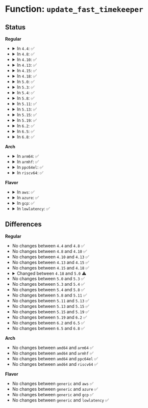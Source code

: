 # Function: <code>update_fast_timekeeper</code>

## Status
<b>Regular</b>
<ul>
<li>
<details>
<summary>In <code>4.4</code>: ✅</summary>

```c
void update_fast_timekeeper(struct tk_read_base *tkr, struct tk_fast *tkf);
```

**Collision:** Unique Static

**Inline:** No

**Transformation:** False

**Instances:**

```
In kernel/time/timekeeping.c (ffffffff810f4b50)
Location: kernel/time/timekeeping.c:346
Inline: False
Direct callers:
  - kernel/time/timekeeping.c:timekeeping_update
  - kernel/time/timekeeping.c:timekeeping_update
  - kernel/time/timekeeping.c:timekeeping_suspend
  - kernel/time/timekeeping.c:timekeeping_suspend
```
**Symbols:**

```
ffffffff810f4b50-ffffffff810f4bd4: update_fast_timekeeper (STB_LOCAL)
```
</details>
</li>
<li>
<details>
<summary>In <code>4.8</code>: ✅</summary>

```c
void update_fast_timekeeper(struct tk_read_base *tkr, struct tk_fast *tkf);
```

**Collision:** Unique Static

**Inline:** No

**Transformation:** False

**Instances:**

```
In kernel/time/timekeeping.c (ffffffff810fbd10)
Location: kernel/time/timekeeping.c:346
Inline: False
Direct callers:
  - kernel/time/timekeeping.c:timekeeping_suspend
  - kernel/time/timekeeping.c:timekeeping_suspend
  - kernel/time/timekeeping.c:timekeeping_update
  - kernel/time/timekeeping.c:timekeeping_update
```
**Symbols:**

```
ffffffff810fbd10-ffffffff810fbd94: update_fast_timekeeper (STB_LOCAL)
```
</details>
</li>
<li>
<details>
<summary>In <code>4.10</code>: ✅</summary>

```c
void update_fast_timekeeper(struct tk_read_base *tkr, struct tk_fast *tkf);
```

**Collision:** Unique Static

**Inline:** No

**Transformation:** False

**Instances:**

```
In kernel/time/timekeeping.c (ffffffff810fec10)
Location: kernel/time/timekeeping.c:343
Inline: False
Direct callers:
  - kernel/time/timekeeping.c:timekeeping_suspend
  - kernel/time/timekeeping.c:timekeeping_suspend
  - kernel/time/timekeeping.c:timekeeping_update
  - kernel/time/timekeeping.c:timekeeping_update
```
**Symbols:**

```
ffffffff810fec10-ffffffff810fec94: update_fast_timekeeper (STB_LOCAL)
```
</details>
</li>
<li>
<details>
<summary>In <code>4.13</code>: ✅</summary>

```c
void update_fast_timekeeper(struct tk_read_base *tkr, struct tk_fast *tkf);
```

**Collision:** Unique Static

**Inline:** No

**Transformation:** False

**Instances:**

```
In kernel/time/timekeeping.c (ffffffff81100ef0)
Location: kernel/time/timekeeping.c:369
Inline: False
Direct callers:
  - kernel/time/timekeeping.c:timekeeping_suspend
  - kernel/time/timekeeping.c:timekeeping_suspend
  - kernel/time/timekeeping.c:timekeeping_update
  - kernel/time/timekeeping.c:timekeeping_update
```
**Symbols:**

```
ffffffff81100ef0-ffffffff81100f64: update_fast_timekeeper (STB_LOCAL)
```
</details>
</li>
<li>
<details>
<summary>In <code>4.15</code>: ✅</summary>

```c
void update_fast_timekeeper(struct tk_read_base *tkr, struct tk_fast *tkf);
```

**Collision:** Unique Static

**Inline:** No

**Transformation:** False

**Instances:**

```
In kernel/time/timekeeping.c (ffffffff8110bd00)
Location: kernel/time/timekeeping.c:388
Inline: False
Direct callers:
  - kernel/time/timekeeping.c:timekeeping_suspend
  - kernel/time/timekeeping.c:timekeeping_suspend
  - kernel/time/timekeeping.c:timekeeping_update
  - kernel/time/timekeeping.c:timekeeping_update
```
**Symbols:**

```
ffffffff8110bd00-ffffffff8110bd84: update_fast_timekeeper (STB_LOCAL)
```
</details>
</li>
<li>
<details>
<summary>In <code>4.18</code>: ✅</summary>

```c
void update_fast_timekeeper(struct tk_read_base *tkr, struct tk_fast *tkf);
```

**Collision:** Unique Static

**Inline:** No

**Transformation:** False

**Instances:**

```
In kernel/time/timekeeping.c (ffffffff811178b0)
Location: kernel/time/timekeeping.c:389
Inline: False
Direct callers:
  - kernel/time/timekeeping.c:timekeeping_suspend
  - kernel/time/timekeeping.c:timekeeping_suspend
  - kernel/time/timekeeping.c:timekeeping_update
  - kernel/time/timekeeping.c:timekeeping_update
```
**Symbols:**

```
ffffffff811178b0-ffffffff81117934: update_fast_timekeeper (STB_LOCAL)
```
</details>
</li>
<li>
<details>
<summary>In <code>5.0</code>: ✅</summary>

```c
void update_fast_timekeeper(const struct tk_read_base *tkr, struct tk_fast *tkf);
```

**Collision:** Unique Static

**Inline:** No

**Transformation:** False

**Instances:**

```
In kernel/time/timekeeping.c (ffffffff81122ed0)
Location: kernel/time/timekeeping.c:395
Inline: False
Direct callers:
  - kernel/time/timekeeping.c:timekeeping_suspend
  - kernel/time/timekeeping.c:timekeeping_suspend
  - kernel/time/timekeeping.c:timekeeping_update
  - kernel/time/timekeeping.c:timekeeping_update
```
**Symbols:**

```
ffffffff81122ed0-ffffffff81122f54: update_fast_timekeeper (STB_LOCAL)
```
</details>
</li>
<li>
<details>
<summary>In <code>5.3</code>: ✅</summary>

```c
void update_fast_timekeeper(const struct tk_read_base *tkr, struct tk_fast *tkf);
```

**Collision:** Unique Static

**Inline:** No

**Transformation:** False

**Instances:**

```
In kernel/time/timekeeping.c (ffffffff8112d6b0)
Location: kernel/time/timekeeping.c:401
Inline: False
Direct callers:
  - kernel/time/timekeeping.c:timekeeping_suspend
  - kernel/time/timekeeping.c:timekeeping_suspend
  - kernel/time/timekeeping.c:timekeeping_update
  - kernel/time/timekeeping.c:timekeeping_update
```
**Symbols:**

```
ffffffff8112d6b0-ffffffff8112d734: update_fast_timekeeper (STB_LOCAL)
```
</details>
</li>
<li>
<details>
<summary>In <code>5.4</code>: ✅</summary>

```c
void update_fast_timekeeper(const struct tk_read_base *tkr, struct tk_fast *tkf);
```

**Collision:** Unique Static

**Inline:** No

**Transformation:** False

**Instances:**

```
In kernel/time/timekeeping.c (ffffffff81139620)
Location: kernel/time/timekeeping.c:401
Inline: False
Direct callers:
  - kernel/time/timekeeping.c:timekeeping_suspend
  - kernel/time/timekeeping.c:timekeeping_suspend
  - kernel/time/timekeeping.c:timekeeping_update
  - kernel/time/timekeeping.c:timekeeping_update
```
**Symbols:**

```
ffffffff81139620-ffffffff811396a4: update_fast_timekeeper (STB_LOCAL)
```
</details>
</li>
<li>
<details>
<summary>In <code>5.8</code>: ✅</summary>

```c
void update_fast_timekeeper(const struct tk_read_base *tkr, struct tk_fast *tkf);
```

**Collision:** Unique Static

**Inline:** No

**Transformation:** False

**Instances:**

```
In kernel/time/timekeeping.c (ffffffff811482d0)
Location: kernel/time/timekeeping.c:401
Inline: False
Direct callers:
  - kernel/time/timekeeping.c:timekeeping_update
  - kernel/time/timekeeping.c:timekeeping_update
```
**Symbols:**

```
ffffffff811482d0-ffffffff81148354: update_fast_timekeeper (STB_LOCAL)
```
</details>
</li>
<li>
<details>
<summary>In <code>5.11</code>: ✅</summary>

```c
void update_fast_timekeeper(const struct tk_read_base *tkr, struct tk_fast *tkf);
```

**Collision:** Unique Static

**Inline:** No

**Transformation:** False

**Instances:**

```
In kernel/time/timekeeping.c (ffffffff81144710)
Location: kernel/time/timekeeping.c:414
Inline: False
Direct callers:
  - kernel/time/timekeeping.c:timekeeping_update
  - kernel/time/timekeeping.c:timekeeping_update
```
**Symbols:**

```
ffffffff81144710-ffffffff81144794: update_fast_timekeeper (STB_LOCAL)
```
</details>
</li>
<li>
<details>
<summary>In <code>5.13</code>: ✅</summary>

```c
void update_fast_timekeeper(const struct tk_read_base *tkr, struct tk_fast *tkf);
```

**Collision:** Unique Static

**Inline:** No

**Transformation:** False

**Instances:**

```
In kernel/time/timekeeping.c (ffffffff81145890)
Location: kernel/time/timekeeping.c:414
Inline: False
Direct callers:
  - kernel/time/timekeeping.c:timekeeping_suspend
  - kernel/time/timekeeping.c:timekeeping_suspend
  - kernel/time/timekeeping.c:timekeeping_update
  - kernel/time/timekeeping.c:timekeeping_update
```
**Symbols:**

```
ffffffff81145890-ffffffff81145914: update_fast_timekeeper (STB_LOCAL)
```
</details>
</li>
<li>
<details>
<summary>In <code>5.15</code>: ✅</summary>

```c
void update_fast_timekeeper(const struct tk_read_base *tkr, struct tk_fast *tkf);
```

**Collision:** Unique Static

**Inline:** No

**Transformation:** False

**Instances:**

```
In kernel/time/timekeeping.c (ffffffff81168f30)
Location: kernel/time/timekeeping.c:414
Inline: False
Direct callers:
  - kernel/time/timekeeping.c:timekeeping_suspend
  - kernel/time/timekeeping.c:timekeeping_suspend
  - kernel/time/timekeeping.c:timekeeping_update
  - kernel/time/timekeeping.c:timekeeping_update
```
**Symbols:**

```
ffffffff81168f30-ffffffff81168fb4: update_fast_timekeeper (STB_LOCAL)
```
</details>
</li>
<li>
<details>
<summary>In <code>5.19</code>: ✅</summary>

```c
void update_fast_timekeeper(const struct tk_read_base *tkr, struct tk_fast *tkf);
```

**Collision:** Unique Static

**Inline:** No

**Transformation:** False

**Instances:**

```
In kernel/time/timekeeping.c (ffffffff8119cb20)
Location: kernel/time/timekeeping.c:416
Inline: False
Direct callers:
  - kernel/time/timekeeping.c:timekeeping_suspend
  - kernel/time/timekeeping.c:timekeeping_suspend
  - kernel/time/timekeeping.c:timekeeping_update
  - kernel/time/timekeeping.c:timekeeping_update
```
**Symbols:**

```
ffffffff8119cb20-ffffffff8119cbb2: update_fast_timekeeper (STB_LOCAL)
```
</details>
</li>
<li>
<details>
<summary>In <code>6.2</code>: ✅</summary>

```c
void update_fast_timekeeper(const struct tk_read_base *tkr, struct tk_fast *tkf);
```

**Collision:** Unique Static

**Inline:** No

**Transformation:** False

**Instances:**

```
In kernel/time/timekeeping.c (ffffffff811db5f0)
Location: kernel/time/timekeeping.c:416
Inline: False
Direct callers:
  - kernel/time/timekeeping.c:timekeeping_suspend
  - kernel/time/timekeeping.c:timekeeping_suspend
  - kernel/time/timekeeping.c:timekeeping_update
  - kernel/time/timekeeping.c:timekeeping_update
```
**Symbols:**

```
ffffffff811db5f0-ffffffff811db682: update_fast_timekeeper (STB_LOCAL)
```
</details>
</li>
<li>
<details>
<summary>In <code>6.5</code>: ✅</summary>

```c
void update_fast_timekeeper(const struct tk_read_base *tkr, struct tk_fast *tkf);
```

**Collision:** Unique Static

**Inline:** No

**Transformation:** False

**Instances:**

```
In kernel/time/timekeeping.c (ffffffff811efb90)
Location: kernel/time/timekeeping.c:416
Inline: False
Direct callers:
  - kernel/time/timekeeping.c:timekeeping_suspend
  - kernel/time/timekeeping.c:timekeeping_suspend
  - kernel/time/timekeeping.c:timekeeping_update
  - kernel/time/timekeeping.c:timekeeping_update
```
**Symbols:**

```
ffffffff811efb90-ffffffff811efc22: update_fast_timekeeper (STB_LOCAL)
```
</details>
</li>
<li>
<details>
<summary>In <code>6.8</code>: ✅</summary>

```c
void update_fast_timekeeper(const struct tk_read_base *tkr, struct tk_fast *tkf);
```

**Collision:** Unique Static

**Inline:** No

**Transformation:** False

**Instances:**

```
In kernel/time/timekeeping.c (ffffffff81205cd0)
Location: kernel/time/timekeeping.c:416
Inline: False
Direct callers:
  - kernel/time/timekeeping.c:timekeeping_suspend
  - kernel/time/timekeeping.c:timekeeping_suspend
  - kernel/time/timekeeping.c:timekeeping_update
  - kernel/time/timekeeping.c:timekeeping_update
```
**Symbols:**

```
ffffffff81205cd0-ffffffff81205d62: update_fast_timekeeper (STB_LOCAL)
```
</details>
</li>
</ul>
<b>Arch</b>
<ul>
<li>
<details>
<summary>In <code>arm64</code>: ✅</summary>

```c
void update_fast_timekeeper(const struct tk_read_base *tkr, struct tk_fast *tkf);
```

**Collision:** Unique Static

**Inline:** No

**Transformation:** False

**Instances:**

```
In kernel/time/timekeeping.c (ffff8000101a33d0)
Location: kernel/time/timekeeping.c:401
Inline: False
Direct callers:
  - kernel/time/timekeeping.c:timekeeping_suspend
  - kernel/time/timekeeping.c:timekeeping_suspend
  - kernel/time/timekeeping.c:timekeeping_update
  - kernel/time/timekeeping.c:timekeeping_update
```
**Symbols:**

```
ffff8000101a33d0-ffff8000101a3468: update_fast_timekeeper (STB_LOCAL)
```
</details>
</li>
<li>
<details>
<summary>In <code>armhf</code>: ✅</summary>

```c
void update_fast_timekeeper(const struct tk_read_base *tkr, struct tk_fast *tkf);
```

**Collision:** Unique Static

**Inline:** No

**Transformation:** False

**Instances:**

```
In kernel/time/timekeeping.c (c03ed4b0)
Location: kernel/time/timekeeping.c:401
Inline: False
Direct callers:
  - kernel/time/timekeeping.c:timekeeping_suspend
  - kernel/time/timekeeping.c:timekeeping_suspend
  - kernel/time/timekeeping.c:timekeeping_update
  - kernel/time/timekeeping.c:timekeeping_update
```
**Symbols:**

```
c03ed4b0-c03ed540: update_fast_timekeeper (STB_LOCAL)
```
</details>
</li>
<li>
<details>
<summary>In <code>ppc64el</code>: ✅</summary>

```c
void update_fast_timekeeper(const struct tk_read_base *tkr, struct tk_fast *tkf);
```

**Collision:** Unique Static

**Inline:** No

**Transformation:** False

**Instances:**

```
In kernel/time/timekeeping.c (c000000000204ca0)
Location: kernel/time/timekeeping.c:401
Inline: False
Direct callers:
  - kernel/time/timekeeping.c:timekeeping_suspend
  - kernel/time/timekeeping.c:timekeeping_suspend
  - kernel/time/timekeeping.c:timekeeping_update
  - kernel/time/timekeeping.c:timekeeping_update
```
**Symbols:**

```
c000000000204ca0-c000000000204d48: update_fast_timekeeper (STB_LOCAL)
```
</details>
</li>
<li>
<details>
<summary>In <code>riscv64</code>: ✅</summary>

```c
void update_fast_timekeeper(const struct tk_read_base *tkr, struct tk_fast *tkf);
```

**Collision:** Unique Static

**Inline:** No

**Transformation:** False

**Instances:**

```
In kernel/time/timekeeping.c (ffffffe00012fffa)
Location: kernel/time/timekeeping.c:401
Inline: False
Direct callers:
  - kernel/time/timekeeping.c:timekeeping_suspend
  - kernel/time/timekeeping.c:timekeeping_suspend
  - kernel/time/timekeeping.c:timekeeping_update
  - kernel/time/timekeeping.c:timekeeping_update
```
**Symbols:**

```
ffffffe00012fffa-ffffffe000130092: update_fast_timekeeper (STB_LOCAL)
```
</details>
</li>
</ul>
<b>Flavor</b>
<ul>
<li>
<details>
<summary>In <code>aws</code>: ✅</summary>

```c
void update_fast_timekeeper(const struct tk_read_base *tkr, struct tk_fast *tkf);
```

**Collision:** Unique Static

**Inline:** No

**Transformation:** False

**Instances:**

```
In kernel/time/timekeeping.c (ffffffff81131dd0)
Location: kernel/time/timekeeping.c:401
Inline: False
Direct callers:
  - kernel/time/timekeeping.c:timekeeping_suspend
  - kernel/time/timekeeping.c:timekeeping_suspend
  - kernel/time/timekeeping.c:timekeeping_update
  - kernel/time/timekeeping.c:timekeeping_update
```
**Symbols:**

```
ffffffff81131dd0-ffffffff81131e54: update_fast_timekeeper (STB_LOCAL)
```
</details>
</li>
<li>
<details>
<summary>In <code>azure</code>: ✅</summary>

```c
void update_fast_timekeeper(const struct tk_read_base *tkr, struct tk_fast *tkf);
```

**Collision:** Unique Static

**Inline:** No

**Transformation:** False

**Instances:**

```
In kernel/time/timekeeping.c (ffffffff81124830)
Location: kernel/time/timekeeping.c:401
Inline: False
Direct callers:
  - kernel/time/timekeeping.c:timekeeping_suspend
  - kernel/time/timekeeping.c:timekeeping_suspend
  - kernel/time/timekeeping.c:timekeeping_update
  - kernel/time/timekeeping.c:timekeeping_update
```
**Symbols:**

```
ffffffff81124830-ffffffff811248b4: update_fast_timekeeper (STB_LOCAL)
```
</details>
</li>
<li>
<details>
<summary>In <code>gcp</code>: ✅</summary>

```c
void update_fast_timekeeper(const struct tk_read_base *tkr, struct tk_fast *tkf);
```

**Collision:** Unique Static

**Inline:** No

**Transformation:** False

**Instances:**

```
In kernel/time/timekeeping.c (ffffffff8112faf0)
Location: kernel/time/timekeeping.c:401
Inline: False
Direct callers:
  - kernel/time/timekeeping.c:timekeeping_suspend
  - kernel/time/timekeeping.c:timekeeping_suspend
  - kernel/time/timekeeping.c:timekeeping_update
  - kernel/time/timekeeping.c:timekeeping_update
```
**Symbols:**

```
ffffffff8112faf0-ffffffff8112fb74: update_fast_timekeeper (STB_LOCAL)
```
</details>
</li>
<li>
<details>
<summary>In <code>lowlatency</code>: ✅</summary>

```c
void update_fast_timekeeper(const struct tk_read_base *tkr, struct tk_fast *tkf);
```

**Collision:** Unique Static

**Inline:** No

**Transformation:** False

**Instances:**

```
In kernel/time/timekeeping.c (ffffffff8113c510)
Location: kernel/time/timekeeping.c:401
Inline: False
Direct callers:
  - kernel/time/timekeeping.c:timekeeping_suspend
  - kernel/time/timekeeping.c:timekeeping_suspend
  - kernel/time/timekeeping.c:timekeeping_update
  - kernel/time/timekeeping.c:timekeeping_update
```
**Symbols:**

```
ffffffff8113c510-ffffffff8113c594: update_fast_timekeeper (STB_LOCAL)
```
</details>
</li>
</ul>

## Differences
<b>Regular</b>
<ul>
<li>
No changes between <code>4.4</code> and <code>4.8</code> ✅
</li>
<li>
No changes between <code>4.8</code> and <code>4.10</code> ✅
</li>
<li>
No changes between <code>4.10</code> and <code>4.13</code> ✅
</li>
<li>
No changes between <code>4.13</code> and <code>4.15</code> ✅
</li>
<li>
No changes between <code>4.15</code> and <code>4.18</code> ✅
</li>
<li>
<details>
<summary>Changed between <code>4.18</code> and <code>5.0</code> ⚠️</summary>
<ul>
<li>
<b>Param type changed. </b>
<code>struct tk_read_base *tkr</code> ➡️ <code>const struct tk_read_base *tkr</code>
</li>
</ul>
</details>
</li>
<li>
No changes between <code>5.0</code> and <code>5.3</code> ✅
</li>
<li>
No changes between <code>5.3</code> and <code>5.4</code> ✅
</li>
<li>
No changes between <code>5.4</code> and <code>5.8</code> ✅
</li>
<li>
No changes between <code>5.8</code> and <code>5.11</code> ✅
</li>
<li>
No changes between <code>5.11</code> and <code>5.13</code> ✅
</li>
<li>
No changes between <code>5.13</code> and <code>5.15</code> ✅
</li>
<li>
No changes between <code>5.15</code> and <code>5.19</code> ✅
</li>
<li>
No changes between <code>5.19</code> and <code>6.2</code> ✅
</li>
<li>
No changes between <code>6.2</code> and <code>6.5</code> ✅
</li>
<li>
No changes between <code>6.5</code> and <code>6.8</code> ✅
</li>
</ul>
<b>Arch</b>
<ul>
<li>
No changes between <code>amd64</code> and <code>arm64</code> ✅
</li>
<li>
No changes between <code>amd64</code> and <code>armhf</code> ✅
</li>
<li>
No changes between <code>amd64</code> and <code>ppc64el</code> ✅
</li>
<li>
No changes between <code>amd64</code> and <code>riscv64</code> ✅
</li>
</ul>
<b>Flavor</b>
<ul>
<li>
No changes between <code>generic</code> and <code>aws</code> ✅
</li>
<li>
No changes between <code>generic</code> and <code>azure</code> ✅
</li>
<li>
No changes between <code>generic</code> and <code>gcp</code> ✅
</li>
<li>
No changes between <code>generic</code> and <code>lowlatency</code> ✅
</li>
</ul>

